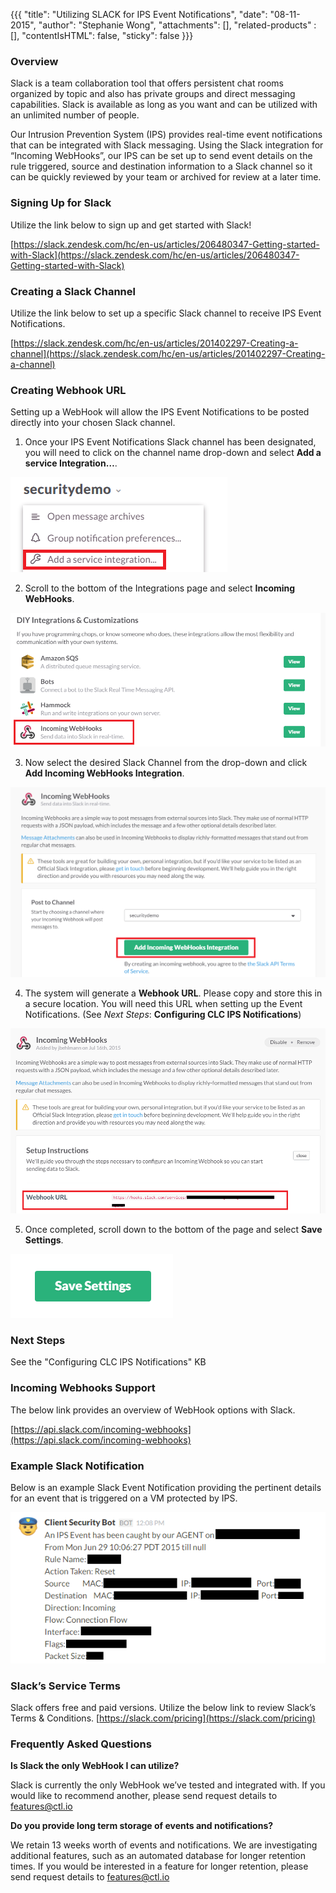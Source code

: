 {{{
  "title": "Utilizing SLACK for IPS Event Notifications",
  "date": "08-11-2015",
  "author": "Stephanie Wong",
  "attachments": [],
  "related-products" : [],
  "contentIsHTML": false,
  "sticky": false
}}}

### Overview

Slack is a team collaboration tool that offers persistent chat rooms organized by topic and also has private groups and direct messaging capabilities. Slack is available as long as you want and can be utilized with an unlimited number of people.

Our Intrusion Prevention System (IPS) provides real-time event notifications that can be integrated with Slack messaging. Using the Slack integration for “Incoming WebHooks”, our IPS can be set up to send event details on the rule triggered, source and destination information to a Slack channel so it can be quickly reviewed by your team or archived for review at a later time.

### Signing Up for Slack

Utilize the link below to sign up and get started with Slack!

[https://slack.zendesk.com/hc/en-us/articles/206480347-Getting-started-with-Slack](https://slack.zendesk.com/hc/en-us/articles/206480347-Getting-started-with-Slack)

### Creating a Slack Channel

Utilize the link below to set up a specific Slack channel to receive IPS Event Notifications.

[https://slack.zendesk.com/hc/en-us/articles/201402297-Creating-a-channel](https://slack.zendesk.com/hc/en-us/articles/201402297-Creating-a-channel)

### Creating Webhook URL

Setting up a WebHook will allow the IPS Event Notifications to be posted directly into your chosen Slack channel.

1. Once your IPS Event Notifications Slack channel has been designated, you will need to click on the channel name drop-down and select **Add a service Integration…**.  

  ![Add a Service Integration](../images/slackforIPS_serviceintegration.png)

2. Scroll to the bottom of the Integrations page and select **Incoming WebHooks**.  

  ![Select Incoming Webhooks](../images/slackforIPS_incomingwebhooks.png)

3. Now select the desired Slack Channel from the drop-down and click **Add Incoming WebHooks Integration**.  

  ![Add Incoming Webhooks Integration](../images/slackforIPS_addwebhooks.png)

4. The system will generate a **Webhook URL**. Please copy and store this in a secure location. You will need this URL when setting up the Event Notifications.
  (See *Next Steps*: **Configuring CLC IPS Notifications**)  

  ![Webhook URL](../images/slackforIPS_webhookURL.png)

5. Once completed, scroll down to the bottom of the page and select **Save Settings**.  

  ![Save Settings](../images/slackforIPS_savesettings.png)

### Next Steps

See the "Configuring CLC IPS Notifications" KB

### Incoming Webhooks Support

The below link provides an overview of WebHook options with Slack.

[https://api.slack.com/incoming-webhooks](https://api.slack.com/incoming-webhooks)

### Example Slack Notification

Below is an example Slack Event Notification providing the pertinent details for an event that is triggered on a VM protected by IPS.  

  ![Example Slack Notification](../images/slackforIPS_examplenotification.png)

### Slack’s Service Terms

Slack offers free and paid versions. Utilize the below link to review Slack’s Terms & Conditions.
[https://slack.com/pricing](https://slack.com/pricing)

### Frequently Asked Questions

**Is Slack the only WebHook I can utilize?**

Slack is currently the only WebHook we’ve tested and integrated with. If you would like to recommend another, please send request details to [features@ctl.io](mailto:features@ctl.io)

**Do you provide long term storage of events and notifications?**

We retain 13 weeks worth of events and notifications. We are investigating additional features, such as an automated database for longer retention times. If you would be interested in a feature for longer retention, please send request details to [features@ctl.io](mailto:features@ctl.io)
